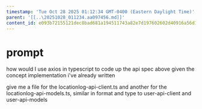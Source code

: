 ```yaml
---
timestamp: 'Tue Oct 28 2025 01:12:34 GMT-0400 (Eastern Daylight Time)'
parent: '[[..\20251028_011234.aa097456.md]]'
content_id: e093b72155121dec8bad681a194511743a82e7d197602602d40916a56d19dcf3
---
```


# prompt

how would I use axios in typescript to code up the api spec above given the concept implementation i've already written

give me a file for the locationlog-api-client.ts and another for the locationlog-api-models.ts, similar in format and type to user-api-client and user-api-models

